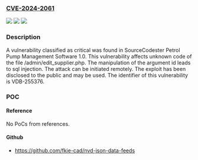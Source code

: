 ### [CVE-2024-2061](https://cve.mitre.org/cgi-bin/cvename.cgi?name=CVE-2024-2061)
![](https://img.shields.io/static/v1?label=Product&message=Petrol%20Pump%20Management%20Software&color=blue)
![](https://img.shields.io/static/v1?label=Version&message=%3D%201.0%20&color=brighgreen)
![](https://img.shields.io/static/v1?label=Vulnerability&message=CWE-89%20SQL%20Injection&color=brighgreen)

### Description

A vulnerability classified as critical was found in SourceCodester Petrol Pump Management Software 1.0. This vulnerability affects unknown code of the file /admin/edit_supplier.php. The manipulation of the argument id leads to sql injection. The attack can be initiated remotely. The exploit has been disclosed to the public and may be used. The identifier of this vulnerability is VDB-255376.

### POC

#### Reference
No PoCs from references.

#### Github
- https://github.com/fkie-cad/nvd-json-data-feeds

